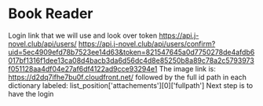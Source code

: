 # Book Reader
Login link that we will use and look over token
https://api.j-novel.club/api/users/
https://api.j-novel.club/api/users/confirm?uid=5ec4909efd78b7523ee14d63&token=821547645a0d7750278de4afdb6017bf1316f1dee13ca08d4bacb3da6d56dc4d8e85250b8a89c78a2c5793973f051128aa4df04e27af6df4122ad9cce93294e1
The image link is:
https://d2dq7ifhe7bu0f.cloudfront.net/
followed by the full id path in each dictionary labeled:  list_position['attachements'][0]['fullpath']
Next step is to have the login
